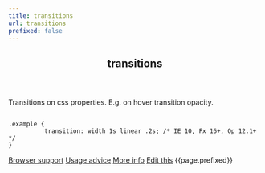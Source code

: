 ```yaml
---
title: transitions
url: transitions
prefixed: false
---
```


<article id="transitions" class="feature prefix-{{page.prefixed}}">
  <header class="feature__header">
  	<h2>transitions</h2>
	</header>
	<p class="feature__description">
		Transitions on css properties. E.g. on hover transition opacity.
	</p>
<pre class="feature__code"><code>
.example {
          transition: width 1s linear .2s; /* IE 10, Fx 16+, Op 12.1+ */
}
</code></pre>
	<footer class="feature__footer">
		<a href="http://caniuse.com/transitions">Browser support</a> 
		<a href="http://html5please.com/#transitions">Usage advice</a> 
		<a href="http://www.css3files.com/transition">More info</a> 
		<a href="https://github.com/davidhund/shouldiprefix/blob/master/_posts/{{page.date | date: "%Y-%m-%d"}}-{{page.title}}.md">Edit this</a> 
		<span class="feature__prefix">{{page.prefixed}}</span>
	</footer>
</article>
